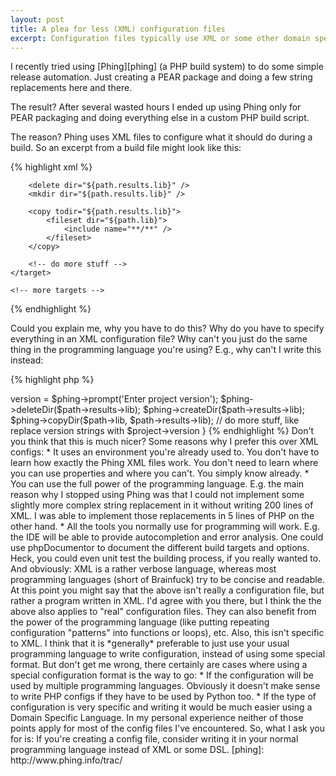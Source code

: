 ```yaml
---
layout: post
title: A plea for less (XML) configuration files
excerpt: Configuration files typically use XML or some other domain specific language. But why? Why not just use the usual programming language instead?
---
```

I recently tried using [Phing][phing] (a PHP build system) to do some simple release automation. Just creating a PEAR
package and doing a few string replacements here and there.

The result? After several wasted hours I ended up using Phing only for PEAR packaging and doing everything else in a
custom PHP build script.

The reason? Phing uses XML files to configure what it should do during a build. So an excerpt from a build file might
look like this:

{% highlight xml %}
<?xml version="1.0" encoding="UTF-8"?>
<project name="SomeName" default="package" basedir="..">
    <target name="package">
        <property file="build/build.properties" />
        <propertyprompt propertyName="project.version" promptText="Enter project version" />

        <delete dir="${path.results.lib}" />
        <mkdir dir="${path.results.lib}" />

        <copy todir="${path.results.lib}">
            <fileset dir="${path.lib}">
                <include name="**/**" />
            </fileset>
        </copy>

        <!-- do more stuff -->
    </target>

    <!-- more targets -->
</project>
{% endhighlight %}

Could you explain me, why you have to do this? Why do you have to specify everything in an XML configuration file? Why
can't you just do the same thing in the programming language you're using? E.g., why can't I write this instead:

{% highlight php %}
<?php
function package(Phing $phing) {
    include 'properties.php';
    $project->version = $phing->prompt('Enter project version');

    $phing->deleteDir($path->results->lib);
    $phing->createDir($path->results->lib);
    $phing->copyDir($path->lib, $path->results->lib);

    // do more stuff, like replace version strings with $project->version
}
{% endhighlight %}

Don't you think that this is much nicer? Some reasons why I prefer this over XML configs:

 * It uses an environment you're already used to. You don't have to learn how exactly the Phing XML files work. You
   don't need to learn where you can use properties and where you can't. You simply know already.
 * You can use the full power of the programming language. E.g. the main reason why I stopped using Phing was that I
   could not implement some slightly more complex string replacement in it without writing 200 lines of XML. I was able
   to implement those replacements in 5 lines of PHP on the other hand.
 * All the tools you normally use for programming will work. E.g. the IDE will be able to provide autocompletion and
   error analysis. One could use phpDocumentor to document the different build targets and options. Heck, you could even
   unit test the building process, if you really wanted to.

And obviously: XML is a rather verbose language, whereas most programming languages (short of Brainfuck) try to be
concise and readable.

At this point you might say that the above isn't really a configuration file, but rather a program written in XML. I'd
agree with you there, but I think the the above also applies to "real" configuration files. They can also benefit from
the power of the programming language (like putting repeating configuration "patterns" into functions or loops), etc.

Also, this isn't specific to XML. I think that it is *generally* preferable to just use your usual programming
language to write configuration, instead of using some special format.

But don't get me wrong, there certainly are cases where using a special configuration format is the way to go:

 * If the configuration will be used by multiple programming languages. Obviously it doesn't make sense to write PHP
   configs if they have to be used by Python too.
 * If the type of configuration is very specific and writing it would be much easier using a Domain Specific Language.

In my personal experience neither of those points apply for most of the config files I've encountered.

So, what I ask you for is: If you're creating a config file, consider writing it in your normal programming language
instead of XML or some DSL.

 [phing]: http://www.phing.info/trac/
